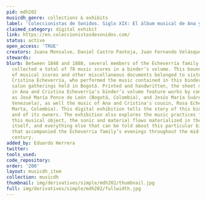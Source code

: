 ```yaml
---
pid: mdh202
musicdh_genre: collections & exhibits
label: 'Coleccionistas de Sonidos. Siglo XIX: El álbum musical de Ana y Cristina Echeverría'
claimed_category: digital exhibit
link: https://en.coleccionistasdesonidos.com/
status: active
open_access: 'TRUE'
creators: Juana Monsalve, Daniel Castro Pantoja, Juan Fernando Velásquez, Rondy Torres
stewards: 
blurb: Between 1848 and 1888, several members of the Echeverría family compiled and
  collected a total of 78 music scores in a binder’s volume. This bound collection
  of musical scores and other miscellaneous documents belonged to sisters Ana and
  Cristina Echeverría, who performed the music contained in this binder’s volume at
  salon gatherings held in Bogotá. Printed and handwritten, the sheet music found
  in Ana and Cristina Echeverría's binder’s volume feature works by composers such
  as José María Ponce de León (Bogotá, Colombia), and Jesús María Suárez (Caracas,
  Venezuela), as well the music of Ana and Cristina's cousin, Rosa Echeverría (Santa
  Marta, Colombia). This digital exhibition tells the story of this binder’s volume
  and of its owners. The exhibition also explores the music practices formed around
  this musical object, the sonic and material flows materialized in the sheet music
  itself, and everything else that can be told about this particular binder’s volume
  that accompanied the Echeverria family’s evenings throughout the mid-to-late 19th
  century.
added_by: Eduardo Herrera
twitter: 
tools_used: 
code_repository: 
order: '200'
layout: musicdh_item
collection: musicdh
thumbnail: img/derivatives/simple/mdh202/thumbnail.jpg
full: img/derivatives/simple/mdh202/fullwidth.jpg
---
```

